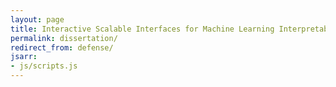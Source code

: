 ```yaml
---
layout: page
title: Interactive Scalable Interfaces for Machine Learning Interpretability
permalink: dissertation/
redirect_from: defense/
jsarr:
- js/scripts.js
---
```


